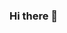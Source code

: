 ### Hi there 👋

<!--
**DrackoDrain/DrackoDrain** is a ✨ _special_ ✨ repository because its `README.md` (this file) appears on your GitHub profile.

Here are some ideas to get you started:

- 🔭 I’m currently working on Lifetech SOftware...
- 🌱 I’m currently learning MERN...
- 👯 I’m looking to collaborate on ...
- 🤔 I’m looking for help with ...
- 💬 Ask me about ...
- 📫 How to reach me:
Twitter -  https://twitter.com/Longest_livinG_ 
LinkedIn - https://www.linkedin.com/in/ayusharyan07/
- 😄 Pronouns: Aryan


